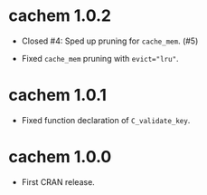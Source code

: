cachem 1.0.2
============

* Closed #4: Sped up pruning for `cache_mem`. (#5)

* Fixed `cache_mem` pruning with `evict="lru"`.

cachem 1.0.1
============

* Fixed function declaration of `C_validate_key`.

cachem 1.0.0
============

* First CRAN release.
